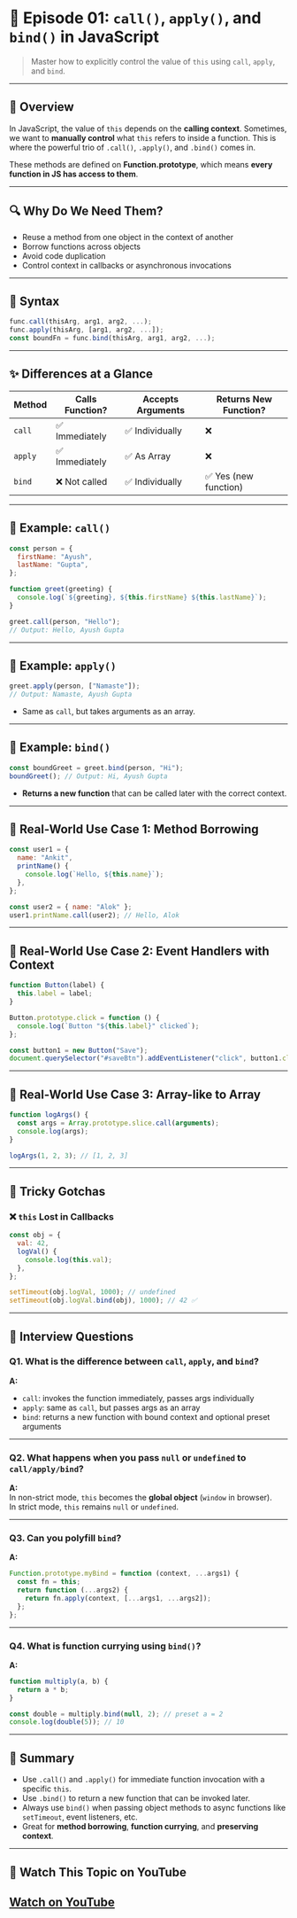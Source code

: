 # 📘 Episode 01: `call()`, `apply()`, and `bind()` in JavaScript

> Master how to explicitly control the value of `this` using `call`, `apply`, and `bind`.

---

## 🧠 Overview

In JavaScript, the value of `this` depends on the **calling context**. Sometimes, we want to **manually control** what `this` refers to inside a function. This is where the powerful trio of `.call()`, `.apply()`, and `.bind()` comes in.

These methods are defined on **Function.prototype**, which means **every function in JS has access to them**.

---

## 🔍 Why Do We Need Them?

- Reuse a method from one object in the context of another
- Borrow functions across objects
- Avoid code duplication
- Control context in callbacks or asynchronous invocations

---

## 🔧 Syntax

```js
func.call(thisArg, arg1, arg2, ...);
func.apply(thisArg, [arg1, arg2, ...]);
const boundFn = func.bind(thisArg, arg1, arg2, ...);
```

---

## ✨ Differences at a Glance

| Method | Calls Function? | Accepts Arguments | Returns New Function? |
|--------|------------------|-------------------|------------------------|
| `call` | ✅ Immediately   | ✅ Individually    | ❌                     |
| `apply`| ✅ Immediately   | ✅ As Array        | ❌                     |
| `bind` | ❌ Not called    | ✅ Individually    | ✅ Yes (new function)  |

---

## 📌 Example: `call()`

```js
const person = {
  firstName: "Ayush",
  lastName: "Gupta",
};

function greet(greeting) {
  console.log(`${greeting}, ${this.firstName} ${this.lastName}`);
}

greet.call(person, "Hello");
// Output: Hello, Ayush Gupta
```

---

## 📌 Example: `apply()`

```js
greet.apply(person, ["Namaste"]);
// Output: Namaste, Ayush Gupta
```

- Same as `call`, but takes arguments as an array.

---

## 📌 Example: `bind()`

```js
const boundGreet = greet.bind(person, "Hi");
boundGreet(); // Output: Hi, Ayush Gupta
```

- **Returns a new function** that can be called later with the correct context.

---

## 💼 Real-World Use Case 1: Method Borrowing

```js
const user1 = {
  name: "Ankit",
  printName() {
    console.log(`Hello, ${this.name}`);
  },
};

const user2 = { name: "Alok" };
user1.printName.call(user2); // Hello, Alok
```

---

## 💼 Real-World Use Case 2: Event Handlers with Context

```js
function Button(label) {
  this.label = label;
}

Button.prototype.click = function () {
  console.log(`Button "${this.label}" clicked`);
};

const button1 = new Button("Save");
document.querySelector("#saveBtn").addEventListener("click", button1.click.bind(button1));
```

---

## 🧠 Real-World Use Case 3: Array-like to Array

```js
function logArgs() {
  const args = Array.prototype.slice.call(arguments);
  console.log(args);
}

logArgs(1, 2, 3); // [1, 2, 3]
```

---

## 🤯 Tricky Gotchas

### ❌ `this` Lost in Callbacks

```js
const obj = {
  val: 42,
  logVal() {
    console.log(this.val);
  },
};

setTimeout(obj.logVal, 1000); // undefined
setTimeout(obj.logVal.bind(obj), 1000); // 42 ✅
```

---

## 💬 Interview Questions

### Q1. What is the difference between `call`, `apply`, and `bind`?
**A:**  
- `call`: invokes the function immediately, passes args individually  
- `apply`: same as `call`, but passes args as an array  
- `bind`: returns a new function with bound context and optional preset arguments

---

### Q2. What happens when you pass `null` or `undefined` to `call/apply/bind`?
**A:**  
In non-strict mode, `this` becomes the **global object** (`window` in browser).  
In strict mode, `this` remains `null` or `undefined`.

---

### Q3. Can you polyfill `bind`?
**A:**

```js
Function.prototype.myBind = function (context, ...args1) {
  const fn = this;
  return function (...args2) {
    return fn.apply(context, [...args1, ...args2]);
  };
};
```

---

### Q4. What is function currying using `bind()`?
**A:**

```js
function multiply(a, b) {
  return a * b;
}

const double = multiply.bind(null, 2); // preset a = 2
console.log(double(5)); // 10
```

---

## 🧠 Summary

- Use `.call()` and `.apply()` for immediate function invocation with a specific `this`.
- Use `.bind()` to return a new function that can be invoked later.
- Always use `bind()` when passing object methods to async functions like `setTimeout`, event listeners, etc.
- Great for **method borrowing**, **function currying**, and **preserving context**.

---

## 🎥 Watch This Topic on YouTube
## [Watch on YouTube](https://www.youtube.com/watch?v=75W8UPQ5l7k&t=63s&ab_channel=AkshaySaini)
